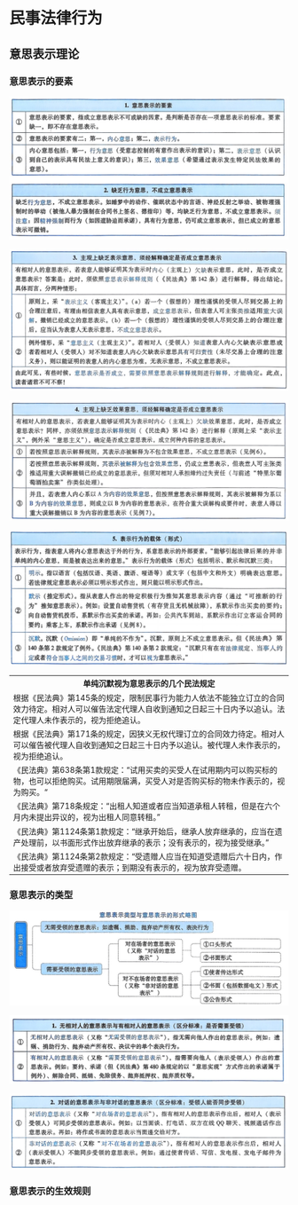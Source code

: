 # 民事法律行为

## 意思表示理论

### 意思表示的要素

![An image](../../assets/civil_79.jpg)

![An image](../../assets/civil_80.jpg)

![An image](../../assets/civil_81.jpg)

![An image](../../assets/civil_82.jpg)

<table>
    <tr>
        <th>单纯沉默视为意思表示的几个民法规定</th>
    </tr>
    <tr>
        <td>根据《民法典》第145条的规定，限制民事行为能力人依法不能独立订立的合同效力待定。相对人可以催告法定代理人自收到通知之日起三十日内予以追认。法定代理人未作表示的，视为拒绝追认。</td>
    </tr>
    <tr>
        <td>根据《民法典》第171条的规定，因狭义无权代理订立的合同效力待定。相对人可以催告被代理人自收到通知之日起三十日内予以追认。被代理人未作表示的，视为拒绝追认。</td>
    </tr>
    <tr>
        <td>《民法典》第638条第1款规定：“试用买卖的买受人在试用期内可以购买标的物，也可以拒绝购买。试用期限届满，买受人对是否购买标的物未作表示的，视为购买。“</td>
    </tr>
    <tr>
        <td>《民法典》第718条规定：“出租人知道或者应当知道承租人转租，但是在六个月内未提出异议的，视为出租人同意转租。”</td>
    </tr>
    <tr>
        <td>《民法典》第1124条第1款规定：“继承开始后，继承人放弃继承的，应当在遗产处理前，以书面形式作出放弃继承的表示；没有表示的，视为接受继承。”</td>
    </tr>
    <tr>
        <td>《民法典》第1124条第2款规定：“受遗赠人应当在知道受遗赠后六十日内，作出接受或者放弃受遗赠的表示；到期没有表示的，视为放弃受遗赠。</td>
    </tr>
</table>


### 意思表示的类型


![An image](../../assets/civil_83.jpg)

![An image](../../assets/civil_84.jpg)

![An image](../../assets/civil_85.jpg)


### 意思表示的生效规则







